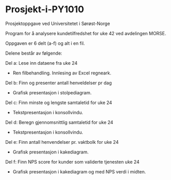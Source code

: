 # Prosjekt-i-PY1010
Prosjektoppgave ved Universitetet i Sørøst-Norge


Program for å analysere kundetilfredshet for uke 42 ved avdelingen MORSE.


Oppgaven er 6 delt (a-f) og alt i en fil.


Delene består av følgende:


Del a: Lese inn dataene fra uke 24

-  Ren filbehandling. Innlesing av Excel regneark.


Del b: Finn og presenter antall henveldelser pr dag

-  Grafisk presentasjon i stolpediagram.


Del c: Finn minste og lengste samtaletid for uke 24

-  Tekstpresentasjon i konsollvindu.
  

Del d: Beregn gjennomsnittlig samtaletid for uke 24

-  Tekstpresentasjon i konsollvindu.
  

Del e: Finn antall henvendelser pr. vaktbolk for uke 24

-  Grafisk presentasjon i kakediagram.


Del f: Finn NPS score for kunder som validerte tjenesten uke 24

-  Grafisk presentasjon i kakediagram og med NPS verdi i midten.
